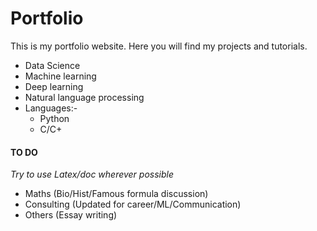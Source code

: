 # Portfolio

This is my portfolio website. Here you will find my projects and tutorials.

- Data Science
- Machine learning
- Deep learning
- Natural language processing
- Languages:- 
  - Python
  - C/C+
  

#### TO DO
*Try to use Latex/doc wherever possible*
* Maths (Bio/Hist/Famous formula discussion)
* Consulting (Updated for career/ML/Communication)
* Others (Essay writing)
